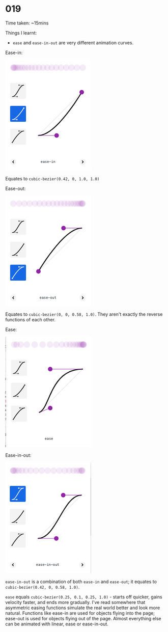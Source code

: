 # 019

Time taken: ~15mins

Things I learnt:

* `ease` and `ease-in-out` are very different animation curves.

Ease-in:

![ease-in](./assets/ease-in.png)

Equates to `cubic-bezier(0.42, 0, 1.0, 1.0)`

Ease-out:

![ease-out](./assets/ease-out.png)

Equates to `cubic-bezier(0, 0, 0.58, 1.0)`. They aren't exactly the
reverse functions of each other.

Ease:

![ease](./assets/ease.png)

Ease-in-out:

![ease-in-out](./assets/ease-in-out.png)

`ease-in-out` is a combination of both `ease-in` and `ease-out`; it equates
to `cubic-bezier(0.42, 0, 0.58, 1.0)`.

`ease` equals `cubic-bezier(0.25, 0.1, 0.25, 1.0)` - starts off quicker,
gains velocity faster, and ends more gradually. I've read somewhere that
asymmetric easing functions simulate the real world better and look more
natural. Functions like ease-in are used for objects flying into the page;
ease-out is used for objects flying out of the page. Almost everything else
can be animated with linear, ease or ease-in-out.

